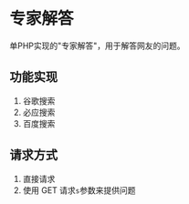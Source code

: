 # 专家解答

单PHP实现的"专家解答"，用于解答网友的问题。

## 功能实现

1. 谷歌搜索
2. 必应搜索
3. 百度搜索

## 请求方式

1. 直接请求
2. 使用 GET 请求`s`参数来提供问题

